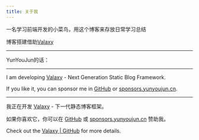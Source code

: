 ```yaml
---
title: 关于我
---
```


一名学习前端开发的小菜鸟，用这个博客来存放日常学习总结

博客搭建借助[Valaxy](https://github.com/YunYouJun/valaxy)

---
YunYouJun的话：

---
I am developing [Valaxy](https://github.com/YunYouJun/valaxy) - Next Generation Static Blog Framework.

If you like it, you can sponsor me in [GitHub](https://github.com/sponsors/YunYouJun) or [sponsors.yunyoujun.cn](https://sponsors.yunyoujun.cn).

---

我正在开发 [Valaxy](https://github.com/YunYouJun/valaxy) - 下一代静态博客框架。

如果你喜欢它，你可以在 [GitHub](https://github.com/sponsors/YunYouJun) 或 [sponsors.yunyoujun.cn](https://sponsors.yunyoujun.cn) 赞助我。

Check out the [Valaxy | GitHub](https://github.com/YunYouJun/valaxy) for more details.
